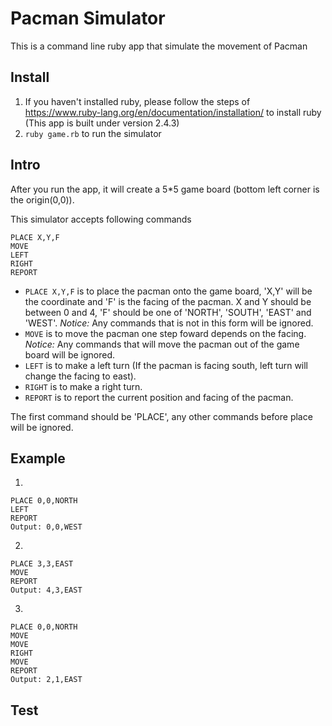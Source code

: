 # Pacman Simulator
This is a command line ruby app that simulate the movement of Pacman

## Install
1. If you haven't installed ruby, please follow the steps of  https://www.ruby-lang.org/en/documentation/installation/ to install ruby (This app is built under version 2.4.3)
2. `ruby game.rb` to run the simulator

## Intro
After you run the app, it will create a 5*5 game board (bottom left corner is the origin(0,0)).

This simulator accepts following commands
```
PLACE X,Y,F
MOVE
LEFT
RIGHT
REPORT
```
* `PLACE X,Y,F` is to place the pacman onto the game board, 'X,Y' will be the coordinate and 'F' is the facing of the pacman. X and Y should be between 0 and 4, 'F' should be one of 'NORTH', 'SOUTH', 'EAST' and 'WEST'. *Notice:* Any commands that is not in this form will be ignored.  
* `MOVE` is to move the pacman one step foward depends on the facing. *Notice:* Any commands that will move the pacman out of the game board will be ignored.
* `LEFT` is to make a left turn (If the pacman is facing south, left turn will change the facing to east).
* `RIGHT` is to make a right turn.
* `REPORT` is to report the current position and facing of the pacman.

The first command should be 'PLACE', any other commands before place will be ignored.

## Example
1.
```
PLACE 0,0,NORTH
LEFT
REPORT
Output: 0,0,WEST
```
2.
```
PLACE 3,3,EAST
MOVE
REPORT
Output: 4,3,EAST
```
3.
```
PLACE 0,0,NORTH
MOVE
MOVE
RIGHT
MOVE
REPORT
Output: 2,1,EAST
```
## Test
